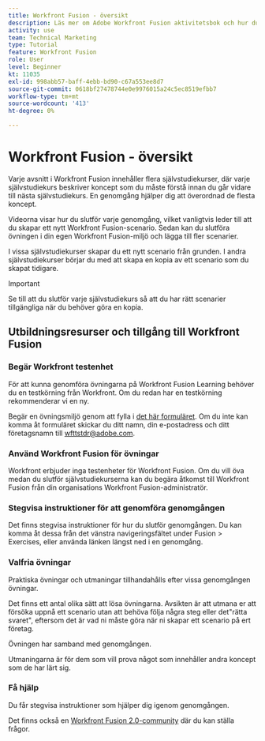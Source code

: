 ```yaml
---
title: Workfront Fusion - översikt
description: Läs mer om Adobe Workfront Fusion aktivitetsbok och hur du skaffar ett testenhetskonto från Workfront.
activity: use
team: Technical Marketing
type: Tutorial
feature: Workfront Fusion
role: User
level: Beginner
kt: 11035
exl-id: 998abb57-baff-4ebb-bd90-c67a553ee8d7
source-git-commit: 0618bf27478744e0e9976015a24c5ec8519efbb7
workflow-type: tm+mt
source-wordcount: '413'
ht-degree: 0%

---
```


# Workfront Fusion - översikt

Varje avsnitt i Workfront Fusion innehåller flera självstudiekurser, där varje självstudiekurs beskriver koncept som du måste förstå innan du går vidare till nästa självstudiekurs. En genomgång hjälper dig att överordnad de flesta koncept.

Videorna visar hur du slutför varje genomgång, vilket vanligtvis leder till att du skapar ett nytt Workfront Fusion-scenario. Sedan kan du slutföra övningen i din egen Workfront Fusion-miljö och lägga till fler scenarier.

I vissa självstudiekurser skapar du ett nytt scenario från grunden. I andra självstudiekurser börjar du med att skapa en kopia av ett scenario som du skapat tidigare.

>[!IMPORTANT]
>
>Se till att du slutför varje självstudiekurs så att du har rätt scenarier tillgängliga när du behöver göra en kopia.

## Utbildningsresurser och tillgång till Workfront Fusion

### Begär Workfront testenhet

För att kunna genomföra övningarna på Workfront Fusion Learning behöver du en testkörning från Workfront. Om du redan har en testkörning rekommenderar vi en ny.

Begär en övningsmiljö genom att fylla i [det här formuläret](https://forms.office.com/r/f1J8HRGrNY). Om du inte kan komma åt formuläret skickar du ditt namn, din e-postadress och ditt företagsnamn till wfttstdr@adobe.com.

### Använd Workfront Fusion för övningar

Workfront erbjuder inga testenheter för Workfront Fusion. Om du vill öva medan du slutför självstudiekurserna kan du begära åtkomst till Workfront Fusion från din organisations Workfront Fusion-administratör.

### Stegvisa instruktioner för att genomföra genomgången

Det finns stegvisa instruktioner för hur du slutför genomgången. Du kan komma åt dessa från det vänstra navigeringsfältet under Fusion > Exercises, eller använda länken längst ned i en genomgång.

### Valfria övningar

Praktiska övningar och utmaningar tillhandahålls efter vissa genomgången övningar.

Det finns ett antal olika sätt att lösa övningarna. Avsikten är att utmana er att försöka uppnå ett scenario utan att behöva följa några steg eller det&quot;rätta svaret&quot;, eftersom det är vad ni måste göra när ni skapar ett scenario på ert företag.

Övningen har samband med genomgången.

Utmaningarna är för dem som vill prova något som innehåller andra koncept som de har lärt sig.

### Få hjälp

Du får stegvisa instruktioner som hjälper dig igenom genomgången.

Det finns också en [Workfront Fusion 2.0-community](https://experienceleaguecommunities.adobe.com/t5/workfront-fusion-2-0/ct-p/workfront-fusion-2) där du kan ställa frågor.
